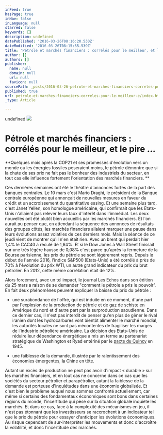 ```yaml
---
inFeed: true
hasPage: true
inNav: false
inLanguage: null
starred: false
keywords: []
description: undefined
datePublished: '2016-03-26T08:16:20.530Z'
dateModified: '2016-03-26T08:15:55.539Z'
title: 'Pétrole et marchés financiers : corrélés pour le meilleur, et le pire ...'
author: []
authors: []
publisher:
  name: null
  domain: null
  url: null
  favicon: null
sourcePath: _posts/2016-03-26-petrole-et-marches-financiers-correles-pour-le-meilleur-e.md
published: true
url: petrole-et-marches-financiers-correles-pour-le-meilleur-e/index.html
_type: Article

---
```

undefined
![](https://imgflo.herokuapp.com/graph/vahj1ThiexotieMo/5bef5c1d3bd316a33929e1ce6fc58cb5/passthrough.jpg?height=459&input=https%3A%2F%2Fthe-grid-user-content.s3-us-west-2.amazonaws.com%2Feff18d8f-56e5-48d2-b740-0ac40d04eadf.jpg&width=750)

# Pétrole et marchés financiers : corrélés pour le meilleur, et le pire ...

**Quelques mois après la COP21 et ses promesses d'évolution vers un monde ou les énergies fossiles pèseraient moins, le pétrole démontre que si la chute de ses prix ne fait pas le bonheur des industriels du secteur, en tout cas elle influence fortement l'orientation des marchés financiers.
**

Ces dernières semaines ont été le théâtre d'annonces fortes de la part des banques centrales. Le 10 mars c'est Mario Draghi, le président de la Banque centrale européenne qui annonçait de nouvelles mesures en faveur du crédit et un accroissement du quantitative easing. Et une semaine plus tard, c'est Janet Yellen, son homologue américaine, qui confirmait que les Etats-Unis n'allaient pas relever leurs taux d'intérêt dans l'immédiat. Les deux nouvelles ont été plutôt bien accueillis par les marchés financiers. Et l'on aurait pu penser que, en attendant la séquence des annonces de résultats des groupes côtés, les marchés financiers allaient marquer une pause dans leurs évolutions assez volatiles de ces derniers mois. Mais la séance de ce jeudi vient de montrer qu'il n'en était rien. Avec un brent qui perdait hier 1,4% le CAC40 a reculé de 1,94%. Et si le Dow Jones à Wall Street finissait sur une très légère hausse de 0,08% c'est parce qu'après la fermeture de la Bourse parisienne, les prix du pétrole se sont légèrement repris. Depuis le début de l'année 2016, l'indice S&P500 (Etats-Unis) a été corrélé à près de 70% à l'évolution du prix WTI, un autre grand indicateur du prix du brut pétrolier. En 2012, cette même corrélation était de 12%.

Alors forcément, avec un tel impact, le journal Les Echos dans son édition du 25 mars a raison de se demander "comment le pétrole a pris le pouvoir". En fait deux phénomènes peuvent expliquer la baisse du prix du pétrole :

* une surabondance de l'offre, qui est induite en ce moment, d'une part par l'explosion de la production de pétrole et de gaz de schiste en Amérique du nord et d'autre part par la surproduction saoudienne. Dans ce dernier cas, il n'est pas interdit de penser qu'en plus de gêner le rival iranien dont les hydrocarbures vont bientôt alimenter le marché mondial, les autorités locales ne sont pas mécontentes de fragiliser les marges de l'industrie pétrolière américaine. La décision des Etats-Unis de réduire leur dépendance énergétique a mis un terme au partenariat stratégique de Washington et Ryad entériné par le [pacte du Quincy][0] en 1945\.

* une faiblesse de la demande, illustrée par le ralentissement des économies émergentes, la Chine en tête. 

Autant un excès de production ne peut pas avoir d'impact « durable » sur les marchés financiers, et en tout cas ne concerne dans ce cas que les sociétés du secteur pétrolier et parapétrolier, autant la faiblesse de la demande est porteuse d'inquiétudes dans une économie globalisée. Et c'est bien le problème auquel nous sommes confronté actuellement, car même si certains des fondamentaux économiques sont bons dans certaines régions du monde, l'incertitude qui pèse sur la situation globale inquiète les marchés. Et dans ce cas, face à la complexité des mécanismes en jeu, il n'est pas étonnant que les investisseurs se raccrochent à un indicateur tel que le prix du pétrole pour essayer d'anticiper les évolutions économiques. Au risque cependant de sur-interpréter les mouvements et donc d'accroître la volatilité, et donc l'incertitude des marchés. 

[0]: https://fr.wikipedia.org/wiki/Pacte_du_Quincy